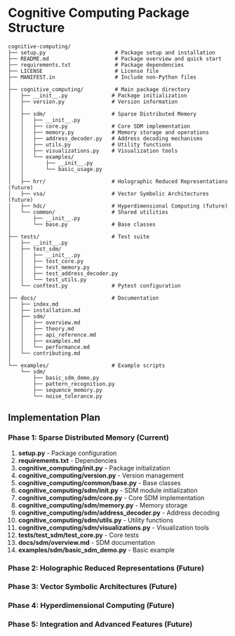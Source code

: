 # Cognitive Computing Package Structure

```
cognitive-computing/
├── setup.py                      # Package setup and installation
├── README.md                     # Package overview and quick start
├── requirements.txt              # Package dependencies
├── LICENSE                       # License file
├── MANIFEST.in                   # Include non-Python files
│
├── cognitive_computing/          # Main package directory
│   ├── __init__.py              # Package initialization
│   ├── version.py               # Version information
│   │
│   ├── sdm/                     # Sparse Distributed Memory
│   │   ├── __init__.py
│   │   ├── core.py              # Core SDM implementation
│   │   ├── memory.py            # Memory storage and operations
│   │   ├── address_decoder.py   # Address decoding mechanisms
│   │   ├── utils.py             # Utility functions
│   │   ├── visualizations.py    # Visualization tools
│   │   └── examples/
│   │       ├── __init__.py
│   │       └── basic_usage.py
│   │
│   ├── hrr/                     # Holographic Reduced Representations (future)
│   ├── vsa/                     # Vector Symbolic Architectures (future)
│   ├── hdc/                     # Hyperdimensional Computing (future)
│   └── common/                  # Shared utilities
│       ├── __init__.py
│       └── base.py              # Base classes
│
├── tests/                       # Test suite
│   ├── __init__.py
│   ├── test_sdm/
│   │   ├── __init__.py
│   │   ├── test_core.py
│   │   ├── test_memory.py
│   │   ├── test_address_decoder.py
│   │   └── test_utils.py
│   └── conftest.py              # Pytest configuration
│
├── docs/                        # Documentation
│   ├── index.md
│   ├── installation.md
│   ├── sdm/
│   │   ├── overview.md
│   │   ├── theory.md
│   │   ├── api_reference.md
│   │   ├── examples.md
│   │   └── performance.md
│   └── contributing.md
│
└── examples/                    # Example scripts
    └── sdm/
        ├── basic_sdm_demo.py
        ├── pattern_recognition.py
        ├── sequence_memory.py
        └── noise_tolerance.py
```

## Implementation Plan

### Phase 1: Sparse Distributed Memory (Current)
1. **setup.py** - Package configuration
2. **requirements.txt** - Dependencies
3. **cognitive_computing/__init__.py** - Package initialization
4. **cognitive_computing/version.py** - Version management
5. **cognitive_computing/common/base.py** - Base classes
6. **cognitive_computing/sdm/__init__.py** - SDM module initialization
7. **cognitive_computing/sdm/core.py** - Core SDM implementation
8. **cognitive_computing/sdm/memory.py** - Memory storage
9. **cognitive_computing/sdm/address_decoder.py** - Address decoding
10. **cognitive_computing/sdm/utils.py** - Utility functions
11. **cognitive_computing/sdm/visualizations.py** - Visualization tools
12. **tests/test_sdm/test_core.py** - Core tests
13. **docs/sdm/overview.md** - SDM documentation
14. **examples/sdm/basic_sdm_demo.py** - Basic example

### Phase 2: Holographic Reduced Representations (Future)
### Phase 3: Vector Symbolic Architectures (Future)
### Phase 4: Hyperdimensional Computing (Future)
### Phase 5: Integration and Advanced Features (Future)